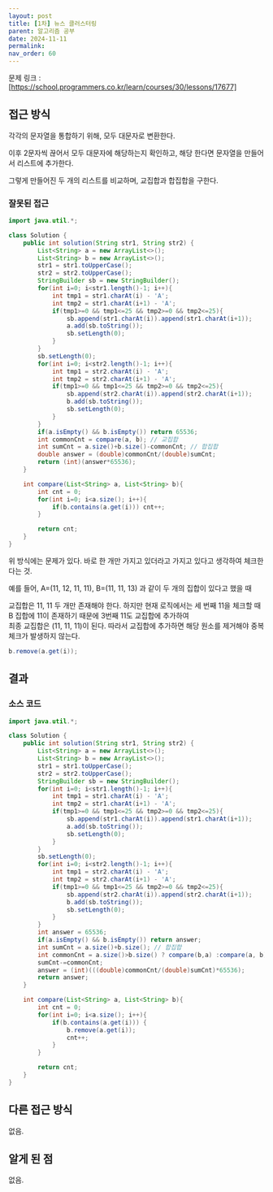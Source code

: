 ```yaml
---
layout: post
title: [1차] 뉴스 클러스터링
parent: 알고리즘 공부
date: 2024-11-11
permalink: 
nav_order: 60
---
```


문제 링크 : [https://school.programmers.co.kr/learn/courses/30/lessons/17677]

## 접근 방식

각각의 문자열을 통합하기 위해, 모두 대문자로 변환한다.

이후 2문자씩 끊어서 모두 대문자에 해당하는지 확인하고, 해당 한다면 문자열을 만들어서 리스트에 추가한다.

그렇게 만들어진 두 개의 리스트를 비교하며, 교집합과 합집합을 구한다.

### 잘못된 접근

```java
import java.util.*;

class Solution {
    public int solution(String str1, String str2) {
        List<String> a = new ArrayList<>();
        List<String> b = new ArrayList<>();
        str1 = str1.toUpperCase();
        str2 = str2.toUpperCase();
        StringBuilder sb = new StringBuilder();
        for(int i=0; i<str1.length()-1; i++){
            int tmp1 = str1.charAt(i) - 'A';
            int tmp2 = str1.charAt(i+1) - 'A';
            if(tmp1>=0 && tmp1<=25 && tmp2>=0 && tmp2<=25){
                sb.append(str1.charAt(i)).append(str1.charAt(i+1));
                a.add(sb.toString());
                sb.setLength(0);
            }
        }
        sb.setLength(0);
        for(int i=0; i<str2.length()-1; i++){
            int tmp1 = str2.charAt(i) - 'A';
            int tmp2 = str2.charAt(i+1) - 'A';
            if(tmp1>=0 && tmp1<=25 && tmp2>=0 && tmp2<=25){
                sb.append(str2.charAt(i)).append(str2.charAt(i+1));
                b.add(sb.toString());
                sb.setLength(0);
            }
        }
        if(a.isEmpty() && b.isEmpty()) return 65536;
        int commonCnt = compare(a, b); // 교집합
        int sumCnt = a.size()+b.size()-commonCnt; // 합집합
        double answer = (double)commonCnt/(double)sumCnt;
        return (int)(answer*65536);
    }

    int compare(List<String> a, List<String> b){
        int cnt = 0;
        for(int i=0; i<a.size(); i++){
            if(b.contains(a.get(i))) cnt++;
        }

        return cnt;
    }
}
```

위 방식에는 문제가 있다. 바로 한 개만 가지고 있더라고 가지고 있다고 생각하여 체크한다는 것.

예를 들어, A=(11, 12, 11, 11), B=(11, 11, 13) 과 같이 두 개의 집합이 있다고 했을 때

교집합은 11, 11 두 개만 존재해야 한다. 하지만 현재 로직에서는 세 번째 11을 체크할 때 B 집합에 11이 존재하기 때문에 3번째 11도 교집합에 추가하여  
최종 교집합은 (11, 11, 11)이 된다. 따라서 교집합에 추가하면 해당 원소를 제거해야 중복 체크가 발생하지 않는다.

```java
b.remove(a.get(i));
```

## 결과

### 소스 코드

```java
import java.util.*;

class Solution {
    public int solution(String str1, String str2) {
        List<String> a = new ArrayList<>();
        List<String> b = new ArrayList<>();
        str1 = str1.toUpperCase();
        str2 = str2.toUpperCase();
        StringBuilder sb = new StringBuilder();
        for(int i=0; i<str1.length()-1; i++){
            int tmp1 = str1.charAt(i) - 'A';
            int tmp2 = str1.charAt(i+1) - 'A';
            if(tmp1>=0 && tmp1<=25 && tmp2>=0 && tmp2<=25){
                sb.append(str1.charAt(i)).append(str1.charAt(i+1));
                a.add(sb.toString());
                sb.setLength(0);
            }
        }
        sb.setLength(0);
        for(int i=0; i<str2.length()-1; i++){
            int tmp1 = str2.charAt(i) - 'A';
            int tmp2 = str2.charAt(i+1) - 'A';
            if(tmp1>=0 && tmp1<=25 && tmp2>=0 && tmp2<=25){
                sb.append(str2.charAt(i)).append(str2.charAt(i+1));
                b.add(sb.toString());
                sb.setLength(0);
            }
        }
        int answer = 65536;
        if(a.isEmpty() && b.isEmpty()) return answer;
        int sumCnt = a.size()+b.size(); // 합집합
        int commonCnt = a.size()>b.size() ? compare(b,a) :compare(a, b); // 교집합
        sumCnt-=commonCnt;
        answer = (int)(((double)commonCnt/(double)sumCnt)*65536);
        return answer;
    }

    int compare(List<String> a, List<String> b){
        int cnt = 0;
        for(int i=0; i<a.size(); i++){
            if(b.contains(a.get(i))) {
                b.remove(a.get(i));
                cnt++;
            }
        }

        return cnt;
    }
}
```

## 다른 접근 방식

없음.

## 알게 된 점

없음.

[https://school.programmers.co.kr/learn/courses/30/lessons/17677]: https://school.programmers.co.kr/learn/courses/30/lessons/17677
